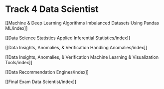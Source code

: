 # Track 4 Data Scientist

[[Machine & Deep Learning Algorithms Imbalanced Datasets Using Pandas ML/index]]

[[Data Science Statistics Applied Inferential Statistics/index]]

[[Data Insights, Anomalies, & Verification Handling Anomalies/index]]

[[Data Insights, Anomalies, & Verification Machine Learning & Visualization Tools/index]]

[[Data Recommendation Engines/index]]

[[Final Exam Data Scientist/index]]